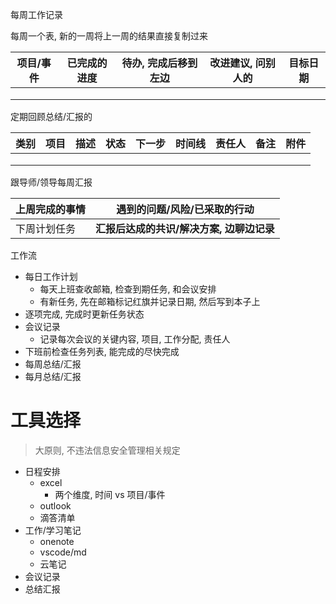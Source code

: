 每周工作记录

每周一个表, 新的一周将上一周的结果直接复制过来

| 项目/事件 | 已完成的进度 | 待办, 完成后移到左边 | 改进建议, 问别人的 | 目标日期 |
| --------- | ------------ | -------------------- | ------------------ | -------- |
|           |              |                      |                    |          |
|           |              |                      |                    |          |
|           |              |                      |                    |          |

定期回顾总结/汇报的

| 类别 | 项目 | 描述 | 状态 | 下一步 | 时间线 | 责任人 | 备注 | 附件 |
| ---- | ---- | ---- | ---- | ------ | ------ | ------ | ---- | ---- |
|      |      |      |      |        |        |        |      |      |
|      |      |      |      |        |        |        |      |      |
|      |      |      |      |        |        |        |      |      |

跟导师/领导每周汇报

| 上周完成的事情 | 遇到的问题/风险/已采取的行动              |
| -------------- | ----------------------------------------- |
| 下周计划任务   | **汇报后达成的共识/解决方案, 边聊边记录** |



工作流

- 每日工作计划
  - 每天上班查收邮箱, 检查到期任务, 和会议安排
  - 有新任务, 先在邮箱标记红旗并记录日期, 然后写到本子上
- 逐项完成, 完成时更新任务状态
- 会议记录
  - 记录每次会议的关键内容, 项目, 工作分配, 责任人
- 下班前检查任务列表, 能完成的尽快完成
- 每周总结/汇报
- 每月总结/汇报



# 工具选择

> 大原则, 不违法信息安全管理相关规定

- 日程安排
  - excel
    - 两个维度, 时间 vs 项目/事件
  - outlook
  - 滴答清单
- 工作/学习笔记
  - onenote
  - vscode/md
  - 云笔记
- 会议记录
- 总结汇报